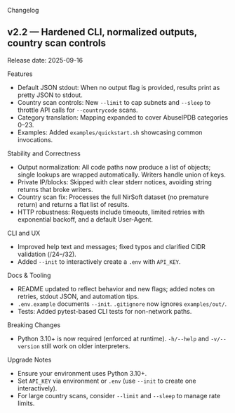 Changelog

## v2.2 — Hardened CLI, normalized outputs, country scan controls

Release date: 2025-09-16

Features
- Default JSON stdout: When no output flag is provided, results print as pretty JSON to stdout.
- Country scan controls: New `--limit` to cap subnets and `--sleep` to throttle API calls for `--countrycode` scans.
- Category translation: Mapping expanded to cover AbuseIPDB categories 0–23.
- Examples: Added `examples/quickstart.sh` showcasing common invocations.

Stability and Correctness
- Output normalization: All code paths now produce a list of objects; single lookups are wrapped automatically. Writers handle union of keys.
- Private IP/blocks: Skipped with clear stderr notices, avoiding string returns that broke writers.
- Country scan fix: Processes the full NirSoft dataset (no premature return) and returns a flat list of results.
- HTTP robustness: Requests include timeouts, limited retries with exponential backoff, and a default User-Agent.

CLI and UX
- Improved help text and messages; fixed typos and clarified CIDR validation (/24–/32).
- Added `--init` to interactively create a `.env` with `API_KEY`.

Docs & Tooling
- README updated to reflect behavior and new flags; added notes on retries, stdout JSON, and automation tips.
- `.env.example` documents `--init`. `.gitignore` now ignores `examples/out/`.
- Tests: Added pytest-based CLI tests for non-network paths.

Breaking Changes
- Python 3.10+ is now required (enforced at runtime). `-h/--help` and `-v/--version` still work on older interpreters.

Upgrade Notes
- Ensure your environment uses Python 3.10+.
- Set `API_KEY` via environment or `.env` (use `--init` to create one interactively).
- For large country scans, consider `--limit` and `--sleep` to manage rate limits.


